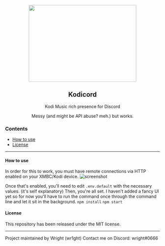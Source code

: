 <div align="center">
    <img src="https://kodi.wiki/images/thumb/4/43/Side-by-side-dark-transparent.png/300px-Side-by-side-dark-transparent.png" height="250" width="350">
    <h2>Kodicord</h2>
    <p align="center">
        <p>Kodi Music rich presence for Discord</p>
        <p>Messy (and might be API abuse? meh.) but works.</p>
    </p>
</div>

### Contents
* [How to use](#how-to-use)
* [License](#license)
------------------

#### How to use
In order for this to work, you must have remote connections via HTTP enabled on your XMBC/Kodi device.
![screenshot](https://camo.githubusercontent.com/41cbd6038ee0b2aa91b639819fb79d38db4b4e49/68747470733a2f2f692e696d6775722e636f6d2f5779496f4d776c2e6a7067)

Once that's enabled, you'll need to edit `.env.default` with the necessary values. (it's self explanatory)
Then, you're all set. I haven't added a fancy UI yet so for now you'll have to run the command once through the command line and let it sit in the background.
`npm install`
`npm start`

#### License
This repository has been released under the MIT license.

------------------
<p>Project maintained by Wright (wr1ght)
Contact me on Discord: wright#0666</p>
